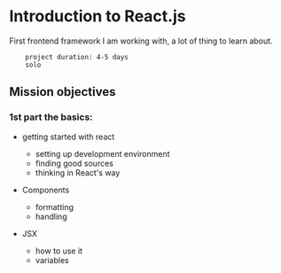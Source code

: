# Introduction to React.js

First frontend framework I am working with, a lot of thing to learn about.

        project duration: 4-5 days
        solo

## Mission objectives

### 1st part the basics:

- getting started with react
    * setting up development environment
    * finding good sources
    * thinking in React's way


- Components
  * formatting
  * handling
    

- JSX
    * how to use it
    * variables
